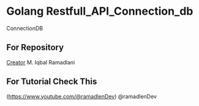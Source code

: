 # Golang Restfull_API_Connection_db
 ConnectionDB
 ## For Repository
 [Creator](https://github.com/ramadlen) M. Iqbal Ramadlani
## For Tutorial Check This
(https://www.youtube.com/@ramadlenDev) @ramadlenDev

